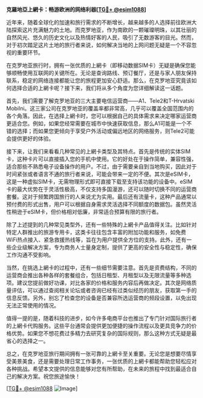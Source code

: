 **克羅地亞上網卡：畅游欧洲的网络利器[[TG💪+ @esim1088](https://t.me/s/esim1088)]**

近年来，随着全球化的加速和旅行需求的不断增长，越来越多的人选择前往欧洲大陆探索这片充满魅力的土地。而克罗地亚，作为南欧的一颗璀璨明珠，以其壮丽的自然风光、悠久的历史文化以及热情好客的人民，吸引了无数游客的目光。然而，对于初次踏足这片土地的旅行者来说，如何解决当地的上网问题无疑是一个不容忽视的重要环节。

在克罗地亚旅行时，拥有一张优质的上網卡（即移动数据SIM卡）无疑是确保您能够顺畅使用互联网的关键所在。无论是查询路线、预订餐厅，还是与家人朋友保持联系，稳定的网络连接都能让您的旅程更加安心舒适。那么，在克罗地亚究竟该如何选择合适的上網卡呢？接下来，我们将从多个角度为您详细解读这一话题。

首先，我们需要了解克罗地亚的三大主要电信运营商——A1、Tele2和T-Hrvatski Mobilni。这三家公司在克罗地亚的覆盖率都非常高，几乎可以覆盖全国范围内的各个角落。因此，在选择上網卡时，您可以根据自己的具体需求来决定哪家运营商更适合您。例如，如果您经常需要在城市中快速获取信息，那么A1可能是一个不错的选择；而如果您更倾向于享受户外活动或偏远地区的网络服务，则Tele2可能会提供更好的体验。

接下来，让我们来看看几种常见的上網卡类型及其特点。首先是传统的实体SIM卡，这种卡片可以直接插入您的手机中使用。它的好处在于操作简单，兼容性强，适合那些不熟悉电子设备操作的用户。不过，由于需要亲自到当地购买，因此对于时间紧张或者语言不通的旅行者来说，可能会带来一定的不便。其次是eSIM卡，这是一种虚拟SIM卡，无需物理形式即可直接下载至支持该功能的设备中。eSIM卡的最大优势在于灵活性极高，不仅支持多国漫游，还可以随时切换不同的运营商套餐。这对于频繁跨国旅行的人来说尤为实用。最后还有流量卡，这种产品通常以预付费的形式出售，用户可以根据自身需求灵活选择不同额度的数据包。虽然灵活性稍逊于eSIM卡，但价格相对低廉，非常适合预算有限的旅行者。

除了上述提到的几种常见类型外，还有一些特殊的上網卡产品值得关注。比如针对特定人群推出的旅游专用卡，这类卡往往包含丰富的附加功能和服务，如免费WiFi热点接入、紧急救援热线等，旨在为用户提供全方位的支持。此外，还有一些企业级解决方案，专为商务人士量身定制，提供了更高的安全性与稳定性，确保工作沟通不受影响。

当然，在挑选上網卡的过程中，还有一些细节需要注意。首先是资费结构，不同的运营商会推出各种各样的套餐组合，包括日租型、月租型以及无限流量等多种选项。建议您提前做好功课，对比各家的价格和服务内容后再做决定。其次是网络质量评估，可以通过查阅相关论坛或者咨询已经有过类似经历的朋友，获取第一手的信息反馈。另外，别忘了检查您的设备是否兼容所选运营商的频段设置，以免出现无法正常使用的情况。

值得一提的是，随着科技的进步，如今许多电商平台也推出了专门针对国际旅行者的上網卡代购服务。这些平台通常会提供更加便捷的操作流程以及更具竞争力的价格优势。如果您不想花费过多精力去研究复杂的国际规则，那么这种方式无疑是最省心的选择之一。

总之，在克罗地亚旅行期间拥有一张可靠的上網卡至关重要。无论您是想要尽情享受美景美食，还是需要处理日常工作事务，一张优质的上網卡都能帮助您轻松应对各种挑战。希望本文提供的信息能够对您有所帮助，在未来的旅程中找到最适合自己的解决方案。祝您旅途愉快！

[[TG💪+ @esim1088](https://t.me/s/esim1088) ![Image](https://i.postimg.cc/4NQfJmqS/Snipaste-2025-05-13-00-14-12.png)]
